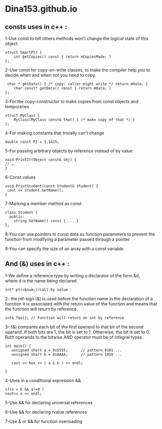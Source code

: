 # Dina153.github.io
## consts uses in c++ : 
1-Use const to tell others methods won't change the logical state of this object.
```
struct SmartPtr {
    int getCopies() const { return mCopiesMade; }
};
```
2-Use const for copy-on-write classes, to make the compiler help you to decide when and when not you need to copy.
```
 char * getData() { /* copy: caller might write */ return mData; }
    char const* getData() const { return mData; }
};
```
3-For the copy-constructor to make copies from const objects and temporaries
```
struct MyClass {
    MyClass(MyClass const& that) { /* make copy of that */ }
};
```
4-For making constants that trivially can't change
```
double const PI = 3.1415; 
```
5-For passing arbitrary objects by reference instead of by value
```
void PrintIt(Object const& obj) {
// ….
}
```
6-Const values 
 ```
 void PrintStudent(const Student& student) {
  cout << student.GetName();
}
 ```
7-Marking a member method as const
```
class Student {
  public:
    string GetName() const { ... }
};
```
8-You can use pointers to const data as function parameters to prevent the function from modifying a parameter passed through a pointer

9-You can specify the size of an array with a const variable 
## And (&) uses in c++ : 
1-We define a reference type by writing a declarator of the form &d, where d is the name being declared.
```
int* ptr=&num;//call by value 
```
2- the ref-sign (&) is used before the function name in the declaration of a function it is associated with the return value of the function and means that the function will return by reference.
```
int& foo(); // Function will return an int by reference
```
3- (&) compares each bit of the first operand to that bit of the second operand. If both bits are 1, the bit is set to 1. Otherwise, the bit is set to 0. Both operands to the bitwise AND operator must be of integral types.
```
int main() {  
   unsigned short a = 0x5555;      // pattern 0101 ...  
   unsigned short b = 0xAAAA;      // pattern 1010 ...  

   cout << hex << ( a & b ) << endl;

}
```
4-Uses in a conditional expression && 
```
if(a > b && a!=0 )
cout<< a << endl;
```
5-Use && for declaring universal references

6-Use && for declaring rvalue references

7-Use & or && for function overloading
